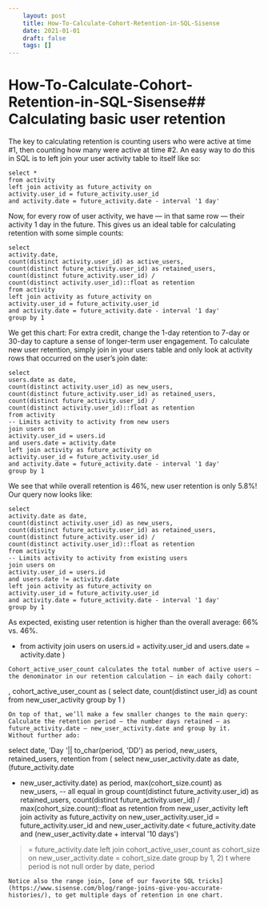 ```yaml
---
 	layout: post
 	title: How-To-Calculate-Cohort-Retention-in-SQL-Sisense
 	date: 2021-01-01
 	draft: false
 	tags: []
---
```


# How-To-Calculate-Cohort-Retention-in-SQL-Sisense## **Calculating basic user retention**
The key to calculating retention is counting users who were active at time #1, then counting how many were active at time #2.
An easy way to do this in SQL is to left join your user activity table to itself like so:
```
select *
from activity
left join activity as future_activity on
activity.user_id = future_activity.user_id
and activity.date = future_activity.date - interval '1 day'
```
Now, for every row of user activity, we have — in that same row — their activity 1 day in the future.
This gives us an ideal table for calculating retention with some simple counts:
```
select
activity.date,
count(distinct activity.user_id) as active_users,
count(distinct future_activity.user_id) as retained_users,
count(distinct future_activity.user_id) /
count(distinct activity.user_id)::float as retention
from activity
left join activity as future_activity on
activity.user_id = future_activity.user_id
and activity.date = future_activity.date - interval '1 day'
group by 1
```
We get this chart:
For extra credit, change the 1-day retention to 7-day or 30-day to capture a sense of longer-term user engagement.
To calculate new user retention, simply join in your users table and only look at activity rows that occurred on the user’s join date:
```
select
users.date as date,
count(distinct activity.user_id) as new_users,
count(distinct future_activity.user_id) as retained_users,
count(distinct future_activity.user_id) /
count(distinct activity.user_id)::float as retention
from activity
-- Limits activity to activity from new users
join users on
activity.user_id = users.id
and users.date = activity.date
left join activity as future_activity on
activity.user_id = future_activity.user_id
and activity.date = future_activity.date - interval '1 day'
group by 1
```
We see that while overall retention is 46%, new user retention is only 5.8%!
Our query now looks like:
```
select
activity.date as date,
count(distinct activity.user_id) as new_users,
count(distinct future_activity.user_id) as retained_users,
count(distinct future_activity.user_id) /
count(distinct activity.user_id)::float as retention
from activity
-- Limits activity to activity from existing users
join users on
activity.user_id = users.id
and users.date != activity.date
left join activity as future_activity on
activity.user_id = future_activity.user_id
and activity.date = future_activity.date - interval '1 day'
group by 1
```
As expected, existing user retention is higher than the overall average: 66% vs. 46%.
* from activity
join users on
users.id = activity.user_id
and users.date = activity.date
)
```
Cohort_active_user_count calculates the total number of active users — the denominator in our retention calculation — in each daily cohort:
```
, cohort_active_user_count as (
select
date, count(distinct user_id) as count
from new_user_activity
group by 1
)
```
On top of that, we’ll make a few smaller changes to the main query:
Calculate the retention period — the number days retained — as future_activity.date – new_user_activity.date and group by it.
Without further ado:
```
select date, 'Day '|| to_char(period, 'DD') as period,
new_users, retained_users, retention
from (
select
new_user_activity.date as date,
(future_activity.date
- new_user_activity.date) as period,
max(cohort_size.count) as new_users, -- all equal in group
count(distinct future_activity.user_id) as retained_users,
count(distinct future_activity.user_id) /
max(cohort_size.count)::float as retention
from new_user_activity
left join activity as future_activity on
new_user_activity.user_id = future_activity.user_id
and new_user_activity.date < future_activity.date
and (new_user_activity.date + interval '10 days')
>= future_activity.date
left join cohort_active_user_count as cohort_size on
new_user_activity.date = cohort_size.date
group by 1, 2) t
where period is not null
order by date, period
```
Notice also the range join, [one of our favorite SQL tricks](https://www.sisense.com/blog/range-joins-give-you-accurate-histories/), to get multiple days of retention in one chart.
